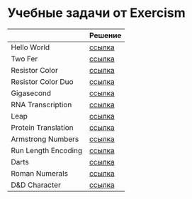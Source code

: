 # Учебные задачи от Exercism

|                     | Решение                                                                                   |
| ------------------- | ----------------------------------------------------------------------------------------- |
| Hello World         | [ссылка](https://github.com/MihailStar/exercism-tasks/blob/master/hello-world.js)         |
| Two Fer             | [ссылка](https://github.com/MihailStar/exercism-tasks/blob/master/two-fer.js)             |
| Resistor Color      | [ссылка](https://github.com/MihailStar/exercism-tasks/blob/master/resistor-color.js)      |
| Resistor Color Duo  | [ссылка](https://github.com/MihailStar/exercism-tasks/blob/master/resistor-color-duo.js)  |
| Gigasecond          | [ссылка](https://github.com/MihailStar/exercism-tasks/blob/master/gigasecond.js)          |
| RNA Transcription   | [ссылка](https://github.com/MihailStar/exercism-tasks/blob/master/rna-transcription.js)   |
| Leap                | [ссылка](https://github.com/MihailStar/exercism-tasks/blob/master/leap.js)                |
| Protein Translation | [ссылка](https://github.com/MihailStar/exercism-tasks/blob/master/protein-translation.js) |
| Armstrong Numbers   | [ссылка](https://github.com/MihailStar/exercism-tasks/blob/master/armstrong-numbers.js)   |
| Run Length Encoding | [ссылка](https://github.com/MihailStar/exercism-tasks/blob/master/run-length-encoding.js) |
| Darts               | [ссылка](https://github.com/MihailStar/exercism-tasks/blob/master/darts.js)               |
| Roman Numerals      | [ссылка](https://github.com/MihailStar/exercism-tasks/blob/master/roman-numerals.js)      |
| D&D Character       | [ссылка](https://github.com/MihailStar/exercism-tasks/blob/master/dnd-character.js)       |

